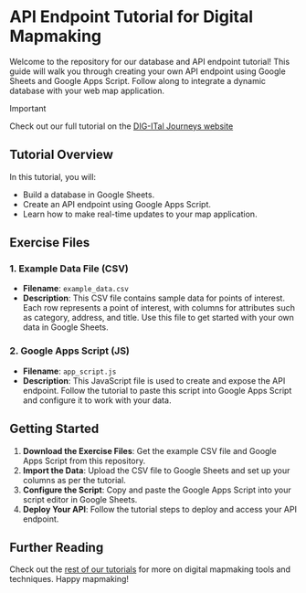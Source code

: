 # API Endpoint Tutorial for Digital Mapmaking

Welcome to the repository for our database and API endpoint tutorial! This guide will walk you through creating your own API endpoint using Google Sheets and Google Apps Script. Follow along to integrate a dynamic database with your web map application.

> [!IMPORTANT]
> Check out our full tutorial on the [DIG-ITal Journeys website](https://digit.use-it.travel/api-endpoint/)

## Tutorial Overview

In this tutorial, you will:
- Build a database in Google Sheets.
- Create an API endpoint using Google Apps Script.
- Learn how to make real-time updates to your map application.

## Exercise Files

### 1. Example Data File (CSV)

- **Filename**: `example_data.csv`
- **Description**: This CSV file contains sample data for points of interest. Each row represents a point of interest, with columns for attributes such as category, address, and title. Use this file to get started with your own data in Google Sheets.

### 2. Google Apps Script (JS)

- **Filename**: `app_script.js`
- **Description**: This JavaScript file is used to create and expose the API endpoint. Follow the tutorial to paste this script into Google Apps Script and configure it to work with your data.

## Getting Started

1. **Download the Exercise Files**: Get the example CSV file and Google Apps Script from this repository.
2. **Import the Data**: Upload the CSV file to Google Sheets and set up your columns as per the tutorial.
3. **Configure the Script**: Copy and paste the Google Apps Script into your script editor in Google Sheets.
4. **Deploy Your API**: Follow the tutorial steps to deploy and access your API endpoint.

## Further Reading

Check out the [rest of our tutorials](https://digit.use-it.travel/tutorials/) for more on digital mapmaking tools and techniques. Happy mapmaking!